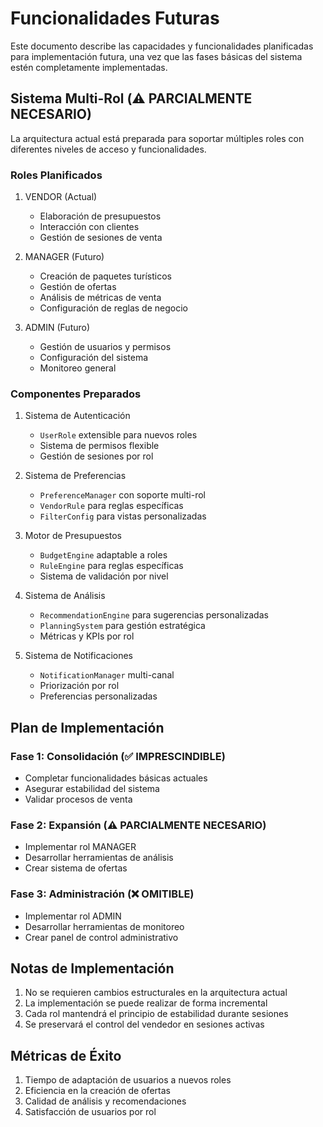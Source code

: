 # Funcionalidades Futuras

Este documento describe las capacidades y funcionalidades planificadas para implementación futura, una vez que las fases básicas del sistema estén completamente implementadas.

## Sistema Multi-Rol (⚠️ PARCIALMENTE NECESARIO)

La arquitectura actual está preparada para soportar múltiples roles con diferentes niveles de acceso y funcionalidades.

### Roles Planificados

1. VENDOR (Actual)
   - Elaboración de presupuestos
   - Interacción con clientes
   - Gestión de sesiones de venta

2. MANAGER (Futuro)
   - Creación de paquetes turísticos
   - Gestión de ofertas
   - Análisis de métricas de venta
   - Configuración de reglas de negocio

3. ADMIN (Futuro)
   - Gestión de usuarios y permisos
   - Configuración del sistema
   - Monitoreo general

### Componentes Preparados

1. Sistema de Autenticación
   - `UserRole` extensible para nuevos roles
   - Sistema de permisos flexible
   - Gestión de sesiones por rol

2. Sistema de Preferencias
   - `PreferenceManager` con soporte multi-rol
   - `VendorRule` para reglas específicas
   - `FilterConfig` para vistas personalizadas

3. Motor de Presupuestos
   - `BudgetEngine` adaptable a roles
   - `RuleEngine` para reglas específicas
   - Sistema de validación por nivel

4. Sistema de Análisis
   - `RecommendationEngine` para sugerencias personalizadas
   - `PlanningSystem` para gestión estratégica
   - Métricas y KPIs por rol

5. Sistema de Notificaciones
   - `NotificationManager` multi-canal
   - Priorización por rol
   - Preferencias personalizadas

## Plan de Implementación

### Fase 1: Consolidación (✅ IMPRESCINDIBLE)
- Completar funcionalidades básicas actuales
- Asegurar estabilidad del sistema
- Validar procesos de venta

### Fase 2: Expansión (⚠️ PARCIALMENTE NECESARIO)
- Implementar rol MANAGER
- Desarrollar herramientas de análisis
- Crear sistema de ofertas

### Fase 3: Administración (❌ OMITIBLE)
- Implementar rol ADMIN
- Desarrollar herramientas de monitoreo
- Crear panel de control administrativo

## Notas de Implementación

1. No se requieren cambios estructurales en la arquitectura actual
2. La implementación se puede realizar de forma incremental
3. Cada rol mantendrá el principio de estabilidad durante sesiones
4. Se preservará el control del vendedor en sesiones activas

## Métricas de Éxito

1. Tiempo de adaptación de usuarios a nuevos roles
2. Eficiencia en la creación de ofertas
3. Calidad de análisis y recomendaciones
4. Satisfacción de usuarios por rol
